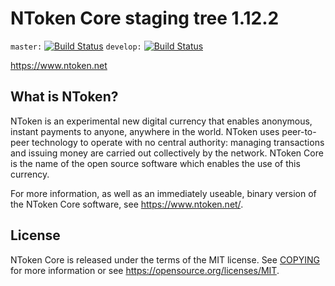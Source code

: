 NToken Core staging tree 1.12.2
===============================

`master:` [![Build Status](https://travis-ci.org/ntoken/ntoken.svg?branch=master)](https://travis-ci.org/ntoken/ntoken-core) `develop:` [![Build Status](https://travis-ci.org/ntoken/ntoken.svg?branch=develop)](https://travis-ci.org/ntoken/ntoken/branches)

https://www.ntoken.net


What is NToken?
----------------

NToken is an experimental new digital currency that enables anonymous, instant
payments to anyone, anywhere in the world. NToken uses peer-to-peer technology
to operate with no central authority: managing transactions and issuing money
are carried out collectively by the network. NToken Core is the name of the open
source software which enables the use of this currency.

For more information, as well as an immediately useable, binary version of
the NToken Core software, see https://www.ntoken.net/.


License
-------

NToken Core is released under the terms of the MIT license. See [COPYING](COPYING) for more
information or see https://opensource.org/licenses/MIT.
